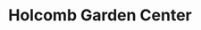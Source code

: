 ---
title: "Holcomb Garden Center"
url: /fort-oglethorpe/holcomb-garden-center/
shop: Garten-Center
---